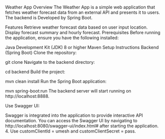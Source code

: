 Weather App
Overview
The Weather App is a simple web application that fetches weather forecast data from an external API and presents it to users. The  backend is Developed by Spring Boot.

Features
Retrieve weather forecast data based on user input location.
Display forecast summary and hourly forecast.
Prerequisites
Before running the application, ensure you have the following installed:

Java Development Kit (JDK) 8 or higher
Maven
Setup Instructions
Backend (Spring Boot)
Clone the repository:

git clone <repository-url>
Navigate to the backend directory:

cd backend
Build the project:

mvn clean install
Run the Spring Boot application:

mvn spring-boot:run
The backend server will start running on http://localhost:8888.

Use Swagger UI:

Swagger is integrated into the application to provide interactive API documentation. You can access the Swagger UI by navigating to http://localhost:8080/swagger-ui/index.html# after starting the application. 4. Use customClientId = umesh and customClientSecret = pass.
